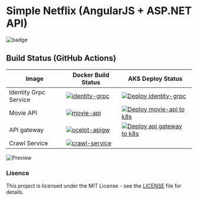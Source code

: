 # Simple Netflix (AngularJS + ASP.NET API)

![badge](https://img.shields.io/endpoint?url=https://gist.githubusercontent.com/meofiscoding/963b7585a91835492e8df1d4a7d6c356/raw/code-coverage.json)

## Build Status (GitHub Actions)

| Image | Docker Build Status | AKS Deploy Status |
| ------------- | ------------- | ------------- |
| Identity Grpc Service |[![identity-grpc](https://github.com/meofiscoding/Simple-Netflix-Server/actions/workflows/identity-grpc.yml/badge.svg)](https://github.com/meofiscoding/Simple-Netflix-Server/actions/workflows/identity-grpc.yml)| [![Deploy identity-grpc](https://github.com/meofiscoding/Simple-Netflix-Server/actions/workflows/identity-grpc-deploy.yml/badge.svg)](https://github.com/meofiscoding/Simple-Netflix-Server/actions/workflows/identity-grpc-deploy.yml) |
| Movie API | [![movie-api](https://github.com/meofiscoding/Simple-Netflix-Server/actions/workflows/movie-api.yml/badge.svg)](https://github.com/meofiscoding/Simple-Netflix-Server/actions/workflows/movie-api.yml) | [![Deploy movie-api to k8s](https://github.com/meofiscoding/Simple-Netflix-Server/actions/workflows/movie-api-deploy.yml/badge.svg)](https://github.com/meofiscoding/Simple-Netflix-Server/actions/workflows/movie-api-deploy.yml) |
| API gateway | [![ocelot-apigw](https://github.com/meofiscoding/Simple-Netflix-Server/actions/workflows/ocelotapigw.yml/badge.svg)](https://github.com/meofiscoding/Simple-Netflix-Server/actions/workflows/ocelotapigw.yml) | [![Deploy api gateway to k8s](https://github.com/meofiscoding/Simple-Netflix-Server/actions/workflows/ocelotapigw-deploy.yml/badge.svg)](https://github.com/meofiscoding/Simple-Netflix-Server/actions/workflows/ocelotapigw-deploy.yml) |
| Crawl Service | [![crawl-service](https://github.com/meofiscoding/Simple-Netflix-Server/actions/workflows/crawl-service.yml/badge.svg)](https://github.com/meofiscoding/Simple-Netflix-Server/actions/workflows/crawl-service.yml) |


![Preview](https://github.com/meofiscoding/Simple-Netflix-Server/blob/main/assets/preview_landing2.png)


### Lisence
This project is licensed under the MIT License - see the [LICENSE](https://github.com/meofiscoding/Simple-Netflix-Server/blob/main/LICENSE) file for details.

